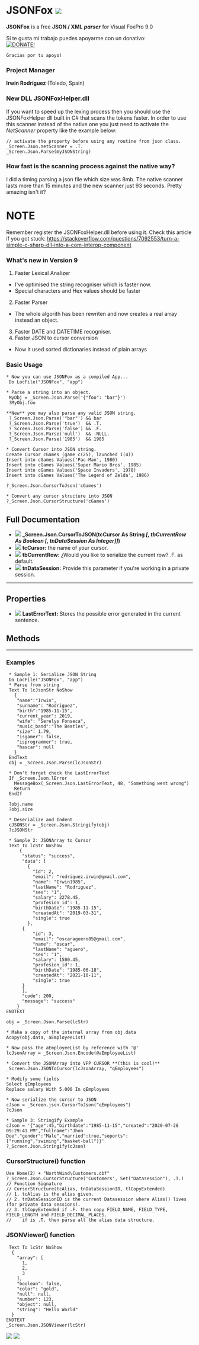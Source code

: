 # JSONFox ![](docs/prg.gif)  

**JSONFox** is a free **JSON / XML** ***parser*** for Visual FoxPro 9.0

Si te gusta mi trabajo puedes apoyarme con un donativo:   
[![DONATE!](http://www.pngall.com/wp-content/uploads/2016/05/PayPal-Donate-Button-PNG-File-180x100.png)](https://www.paypal.com/donate/?hosted_button_id=LXQYXFP77AD2G) 

    Gracias por tu apoyo!

### Project Manager

**Irwin Rodríguez** (Toledo, Spain)

### New DLL JSONFoxHelper.dll
If you want to speed up the lexing process then you should use the JSONFoxHelper dll built in C# that scans the tokens faster. In order to use this scanner instead of the native one you just need to activate the *NetScanner* property like the example below:

```xBase
// activate the property before using any routine from json class.
_Screen.Json.netScanner = .T.
_Screen.Json.Parse(myJSONString)
```
### How fast is the scanning process against the native way?
I did a timing parsing a json file which size was 8mb. The native scanner lasts more than 15 minutes and the new scanner just 93 seconds. Pretty amazing isn't it?

# NOTE
Remember register the JSONFoxHelper.dll before using it. Check this article if you got stuck: https://stackoverflow.com/questions/7092553/turn-a-simple-c-sharp-dll-into-a-com-interop-component


### What's new in Version 9

1. Faster Lexical Analizer
  - I've optimised the string recogniser which is faster now.
  - Special characters and Hex values should be faster
2. Faster Parser
  - The whole algorith has been rewriten and now creates a real array instead an object.
3. Faster DATE and DATETIME recogniser.
4. Faster JSON to cursor conversion
  - Now it used sorted dictionaries instead of plain arrays

### Basic Usage
```xBase
* Now you can use JSONFox as a compiled App...
 Do LocFile("JSONFox", "app")

* Parse a string into an object.
 MyObj = _Screen.Json.Parse('{"foo": "bar"}')
 ?MyObj.foo

**New** you may also parse any valid JSON string.
 ?_Screen.Json.Parse('"bar"') && bar
 ?_Screen.Json.Parse('true')  && .T.
 ?_Screen.Json.Parse('false') && .F.
 ?_Screen.Json.Parse('null')  && .NULL.
 ?_Screen.Json.Parse('1985')  && 1985
 
* Convert Cursor into JSON string.
Create Cursor cGames (game c(25), launched i(4))
Insert into cGames Values('Pac-Man', 1980)
Insert into cGames Values('Super Mario Bros', 1985)
Insert into cGames Values('Space Invaders', 1978)
Insert into cGames Values('The Legend of Zelda', 1986)

?_Screen.Json.CursorToJson('cGames')

* Convert any cursor structure into JSON
?_Screen.Json.CursorStructure('cGames')
```
## Full Documentation
* ![](docs/meth.gif) **_Screen.Json.CursorToJSON(tcCursor As String *[, tbCurrentRow As Boolean [, tnDataSession As Integer]]*)**
* ![](docs/prop.gif) **tcCursor:** the name of your cursor.
* ![](docs/prop.gif) **tbCurrentRow:** ¿Would you like to serialize the current row? .F. as default.
* ![](docs/prop.gif) **tnDataSession:** Provide this parameter if you're working in a private session.

<hr>

## Properties
* ![](docs/prop.gif) **LastErrorText:** Stores the possible error generated in the current sentence.

## Methods
<hr>

### Examples

```xBase
 * Sample 1: Serialize JSON String
 Do LocFile("JSONFox", "app")
 * Parse from string
 Text To lcJsonStr NoShow
   {
    "name":"Irwin",
    "surname": "Rodriguez",
    "birth":"1985-11-15",
    "current_year": 2019,
    "wife": "Serelys Fonseca",
    "music_band":"The Beatles",
    "size": 1.79,
    "isgamer": false,
    "isprogrammer": true, 
    "hascar": null
   }
 EndText
 obj = _Screen.Json.Parse(lcJsonStr)
 
 * Don't forget check the LastErrorText
 If _Screen.Json.lError
   MessageBox(_Screen.Json.LastErrorText, 48, "Something went wrong")
   Return
 EndIf
 
 ?obj.name
 ?obj.size
 
 * Deserialize and Indent
 cJSONStr = _Screen.Json.Stringify(obj)
 ?cJSONStr
 
 * Sample 2: JSONArray to Cursor
 Text To lcStr NoShow
	 {
	  "status": "success",
	  "data": [
	    {
	      "id": 2,
	      "email": "rodriguez.irwin@gmail.com",
	      "name": "Irwin1985",
	      "lastName": "Rodriguez",
	      "sex": "1",
	      "salary": 2278.45,
	      "profesion_id": 1,
	      "birthDate": "1985-11-15",
	      "createdAt": "2019-03-31",
	      "single": true
	    },
      {
          "id": 3,
          "email": "oscaraguero85@gmail.com",
          "name": "oscar",
          "lastName": "aguero",
          "sex": "1",
          "salary": 1500.45,
          "profesion_id": 1,
          "birthDate": "1985-06-18",
          "createdAt": "2021-10-11",
          "single": true
      }      
	  ],
	  "code": 200,
	  "message": "success"
	}
ENDTEXT

obj = _Screen.Json.Parse(lcStr)

* Make a copy of the internal array from obj.data
Acopy(obj.data, aEmployeeList)

* Now pass the aEmployeeList by reference with '@'
lcJsonArray = _Screen.Json.Encode(@aEmployeeList)

* Convert the JSONArray into VFP CURSOR **(this is cool)**
_Screen.Json.JSONToCursor(lcJsonArray, "qEmployees")

* Modify some fields
Select qEmployees
Replace salary With 5.000 In qEmployees

* Now serialize the cursor to JSON
cJson = _Screen.json.CursorToJson("qEmployees")
?cJson

* Sample 3: Stringify Example
cJson = '{"age":45,"birthdate":"1985-11-15","created":"2020-07-28 09:29:41 PM","fullname":"Jhon Doe","gender":"Male","married":true,"soports":["running","swiming","basket-ball"]}'
?_Screen.Json.Stringify(cJson)

```
### CursorStructure() function
```xBase
Use Home(2) + "NorthWind\Customers.dbf"
?_Screen.Json.CursorStructure('Customers', Set("Datasession"), .T.)
// Function Signature
// CursorStructure(tcAlias, tnDataSessionID, tlCopyExtended)
// 1. tcAlias is the alias given.
// 2. tnDataSessionID is the current Datasession where Alias() lives (for private data sessions).
// 3. tlCopyExtended if .F. then copy FIELD_NAME, FIELD_TYPE, FIELD_LENGTH and FIELD_DECIMAL_PLACES. 
//    if is .T. then parse all the alias data structure.
```
### JSONViewer() function
```xBase
 Text To lcStr NoShow
  {
    "array": [
      1,
      2,
      3
    ],
    "boolean": false,
    "color": "gold",
    "null": null,
    "number": 123,
    "object": null,
    "string": "Hello World"
  }
ENDTEXT
_Screen.Json.JSONViewer(lcStr)
```
![](docs/sample1.png)
![](docs/sample2.png)
